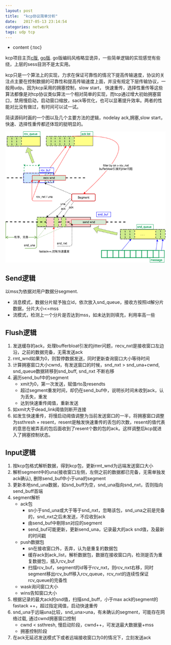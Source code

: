 ```yaml
---
layout: post
title:  "kcp协议简单分析"
date:   2017-05-13 23:14:54
categories: network
tags: udp tcp
---
```


* content
{:toc}


kcp项目主页[c版](https://github.com/skywind3000/kcp), [go版](https://github.com/xtaci/kcp-go). go版编码风格略显诡异，一些简单逻辑的实现感觉有些绕，上层的sess目测不是太实用。

kcp只是一个算法上的实现，力求在保证可靠性的情况下提高传输速度，协议的关注点主要在控制数据的可靠性和提高传输速度上面，并没有规定下层传输协议，一般用udp。因为kcp采用的拥塞控制，slow start， 快速重传，选择性重传等这些算法都像是对tcp协议类似算法一个相对简单的实现，而tcp通过增大初始拥塞窗口，禁用慢启动，启动窗口缩放，sack等优化，也可以显著提升效率。两者的性能对比没有做过，有时间可以试一试。

简读源码时画的一个图以及几个主要方法的逻辑，nodelay ack,拥塞,slow start，快速、选择性重传都还体现的挺明显的。

<img src="https://github.com/timestee/timestee.github.io/blob/master/_posts/kcp.png?raw=true" alt="kcp"/>

Send逻辑
---
以mss为依据对用户数据分segment.
- 消息模式，数据分片赋予独立id，依次放入snd_queue，接收方按照id解分片数据，分片大小<=mss
- 流模式，检测上一个分片是否达到mss，如未达到则填充，利用率高一些 

Flush逻辑
---
1. 发送缓存的ack，处理bufferbloat引发的jitter问题，recv_nxt是接收窗口左边沿，之前的数据完备，无需发送ack
2. rmt_wnd如果为0，则暂停数据发送，同时更新查询窗口大小等待时间
3. 计算拥塞窗口大小cwnd，有发送窗口的时候，snd_nxt > snd_una+cwnd, snd_queue数据转移到snd_buff, snd_nxt 不断右移
4. 遍历send_buf中的segment
    - xmit为0，第一次发送，赋值rto及resendts
    - 超过segment重发时间，却仍在send_buf中，说明长时间未收到ack，认为丢失，重发
    - 达到快速重传阈值，重新发送
5. 如xmit大于dead_link阈值则断开连接
6. 如发生快速重传，将慢启动阈值调整为当前发送窗口的一半，将拥塞窗口调整为ssthresh + resent，resent是触发快速重传的丢包的次数，resent的值代表的意思在被弄丢的包后面收到了resent个数的包的ack。这样调整后kcp就进入了拥塞控制状态。
    
Input逻辑
---
1. 按kcp包格式解析数据，得到kcp包，更新rmt_wnd为远端发送窗口大小
2. 解析segment中的una(接收窗口左侧，左侧之前的数据都已完备，无需单独发ack确认), 删除send_buf中小于una的segment
3. 更新本地snd_una数据，如snd_buff为空，snd_una指向snd_nxt，否则指向send_buff首端
4. segment解析
   - ack包
     - sn小于snd_una或大于等于snd_nxt，忽略该包，snd_una之前是完备的，snd_nxt之后未发送，不应收到ack
     - 由send_buf中剔除sn对应的segment
     - send_buf可能更新，更新send_una，记录最大的ack snd值，及最新的时间戳
   - push数据包
     - sn在接收窗口外，丢弃，认为是重复的数据包  
     - 缓存ack到ack_list，解析数据包，数据在接收窗口内，检测是否为重复数据包，插入rcv_buf
     - 扫描rcv_buf，segment的id等于rcv_nxt，则rcv_nxt右移，同时segment移出rcv_buff移入rcv_queue，rcv_nxt的连续性保证rcv_queue的完备性
   - wask询问窗口大小
   - wins告知窗口大小      
5. 根据记录的最大ack的snd值，扫描snd_buff，小于max ack的segment的fastack ++，超过指定阈值，启动快速重传
6. snd_una于远端una比较，snd_una>una，有未确认的segment，可能存在网络过载, 通过cwnd拥塞窗口控制
   - cwnd < ssthresh, 慢启动阶段，cwnd++，可发送最大数据量+mss
   - 拥塞控制阶段
7. 在ack无延迟发送模式下或者远端接收窗口为0的情况下，立刻发送ack
